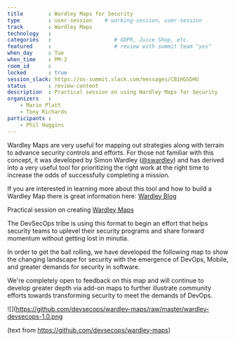 ```yaml
---
title        : Wardley Maps for Security
type         : user-session    # working-session, user-session
track        : Wardley Maps
technology   :
categories   :                    # GDPR, Juice Shop, etc.
featured     :                    # review with summit team "yes"
when_day     : Tue
when_time    : PM-2
room_id      :
locked       : true
session_slack: https://os-summit.slack.com/messages/CB1HGSDHU
status       : review-content
description  : Practical session on using Wardley Maps for Security
organizers   :
    - Mario Platt
    - Tony Richards
participants :
    - Phil Huggins
---
```


Wardley Maps are very useful for mapping out strategies along with terrain to advance security controls
and efforts. For those not familiar with this concept, it was developed by Simon Wardley ([@swardley](https://twitter.com/swardley))
and has derived into a very useful tool for prioritizing the right work at the right time to increase the odds of successfully completing a mission.

If you are interested in learning more about this tool and how to build a Wardley Map there is great information here: [Wardley Blog](http://blog.gardeviance.org/2015/02/an-introduction-to-wardley-value-chain.html)

Practical session on creating [Wardley Maps](https://medium.com/wardleymaps/on-being-lost-2ef5f05eb1ec)

The DevSecOps tribe is using this format to begin an effort that helps security teams to uplevel their
security programs and share forward momentum without getting lost in minutia.

In order to get the ball rolling, we have developed the following map to show the changing landscape for
security with the emergence of DevOps, Mobile, and greater demands for security in software.

We're completely open to feedback on this map and will continue to develop greater depth via add-on maps to
further illustrate community efforts towards transforming security to meet the demands of DevOps.

![](https://github.com/devsecops/wardley-maps/raw/master/wardley-devsecops-1.0.png


(text from https://github.com/devsecops/wardley-maps)





